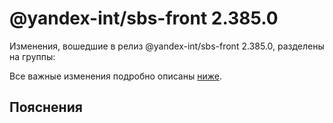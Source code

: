 # @yandex-int/sbs-front 2.385.0

<!-- ЧЕЛОВЕЧЕСКОЕ ВСТУПЛЕНИЕ -->

Изменения, вошедшие в релиз @yandex-int/sbs-front 2.385.0, разделены на группы:

Все важные изменения подробно описаны [ниже](#Пояснения).

## Пояснения

